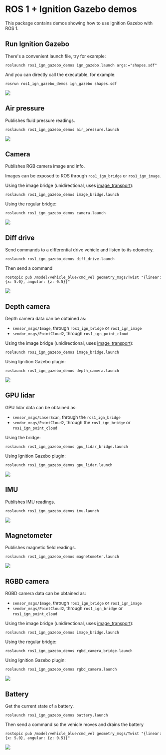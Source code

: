 # ROS 1 + Ignition Gazebo demos

This package contains demos showing how to use Ignition Gazebo with ROS 1.

## Run Ignition Gazebo

There's a convenient launch file, try for example:

    roslaunch ros1_ign_gazebo_demos ign_gazebo.launch args:="shapes.sdf"

And you can directly call the executable, for example:

    rosrun ros1_ign_gazebo_demos ign_gazebo shapes.sdf

![](images/shapes_demo.png)

## Air pressure

Publishes fluid pressure readings.

    roslaunch ros1_ign_gazebo_demos air_pressure.launch

![](images/air_pressure_demo.png)

## Camera

Publishes RGB camera image and info.

Images can be exposed to ROS through `ros1_ign_bridge` or `ros1_ign_image`.

Using the image bridge (unidirectional, uses [image_transport](http://wiki.ros.org/image_transport)):

    roslaunch ros1_ign_gazebo_demos image_bridge.launch

Using the regular bridge:

    roslaunch ros1_ign_gazebo_demos camera.launch

![](images/camera_demo.png)

## Diff drive

Send commands to a differential drive vehicle and listen to its odometry.

    roslaunch ros1_ign_gazebo_demos diff_drive.launch

Then send a command

    rostopic pub /model/vehicle_blue/cmd_vel geometry_msgs/Twist "{linear: {x: 5.0}, angular: {z: 0.5}}"

![](images/diff_drive_demo.png)

## Depth camera

Depth camera data can be obtained as:

* `sensor_msgs/Image`, through `ros1_ign_bridge` or `ros1_ign_image`
* `sendor_msgs/PointCloud2`, through `ros1_ign_point_cloud`

Using the image bridge (unidirectional, uses [image_transport](http://wiki.ros.org/image_transport)):

    roslaunch ros1_ign_gazebo_demos image_bridge.launch

Using Ignition Gazebo plugin:

    roslaunch ros1_ign_gazebo_demos depth_camera.launch

![](images/depth_camera_demo.png)

## GPU lidar

GPU lidar data can be obtained as:

* `sensor_msgs/LaserScan`, through the `ros1_ign_bridge`
* `sendor_msgs/PointCloud2`, through the `ros1_ign_bridge` or `ros1_ign_point_cloud`

Using the bridge:

    roslaunch ros1_ign_gazebo_demos gpu_lidar_bridge.launch

Using Ignition Gazebo plugin:

    roslaunch ros1_ign_gazebo_demos gpu_lidar.launch

![](images/gpu_lidar_demo.png)

## IMU

Publishes IMU readings.

    roslaunch ros1_ign_gazebo_demos imu.launch

![](images/imu_demo.png)

## Magnetometer

Publishes magnetic field readings.

    roslaunch ros1_ign_gazebo_demos magnetometer.launch

![](images/magnetometer_demo.png)

## RGBD camera

RGBD camera data can be obtained as:

* `sensor_msgs/Image`, through `ros1_ign_bridge` or `ros1_ign_image`
* `sendor_msgs/PointCloud2`, through `ros1_ign_bridge` or `ros1_ign_point_cloud`

Using the image bridge (unidirectional, uses [image_transport](http://wiki.ros.org/image_transport)):

    roslaunch ros1_ign_gazebo_demos image_bridge.launch

Using the regular bridge:

    roslaunch ros1_ign_gazebo_demos rgbd_camera_bridge.launch

Using Ignition Gazebo plugin:

    roslaunch ros1_ign_gazebo_demos rgbd_camera.launch

![](images/rgbd_camera_demo.png)

## Battery

Get the current state of a battery.

    roslaunch ros1_ign_gazebo_demos battery.launch

Then send a command so the vehicle moves and drains the battery

    rostopic pub /model/vehicle_blue/cmd_vel geometry_msgs/Twist "{linear: {x: 5.0}, angular: {z: 0.5}}"

![](images/battery_demo.png)
